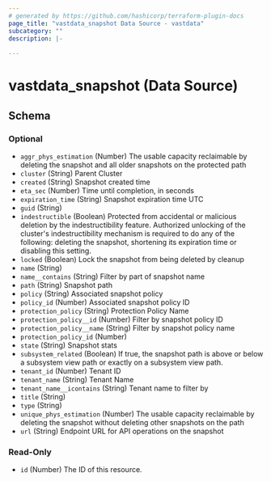 ```yaml
---
# generated by https://github.com/hashicorp/terraform-plugin-docs
page_title: "vastdata_snapshot Data Source - vastdata"
subcategory: ""
description: |-
  
---
```


# vastdata_snapshot (Data Source)





<!-- schema generated by tfplugindocs -->
## Schema

### Optional

- `aggr_phys_estimation` (Number) The usable capacity reclaimable by deleting the snapshot and all older snapshots on the protected path
- `cluster` (String) Parent Cluster
- `created` (String) Snapshot created time
- `eta_sec` (Number) Time until completion, in seconds
- `expiration_time` (String) Snapshot expiration time UTC
- `guid` (String)
- `indestructible` (Boolean) Protected from accidental or malicious deletion by the indestructibility feature. Authorized unlocking of the cluster's indestructibility mechanism is required to do any of the following: deleting the snapshot, shortening its expiration time or disabling this setting.
- `locked` (Boolean) Lock the snapshot from being deleted by cleanup
- `name` (String)
- `name__contains` (String) Filter by part of snapshot name
- `path` (String) Snapshot path
- `policy` (String) Associated snapshot policy
- `policy_id` (Number) Associated snapshot policy ID
- `protection_policy` (String) Protection Policy Name
- `protection_policy__id` (Number) Filter by snapshot policy ID
- `protection_policy__name` (String) Filter by snapshot policy name
- `protection_policy_id` (Number)
- `state` (String) Snapshot stats
- `subsystem_related` (Boolean) If true, the snapshot path is above or below a subsystem view path or exactly on a subsystem view path.
- `tenant_id` (Number) Tenant ID
- `tenant_name` (String) Tenant Name
- `tenant_name__icontains` (String) Tenant name to filter by
- `title` (String)
- `type` (String)
- `unique_phys_estimation` (Number) The usable capacity reclaimable by deleting the snapshot without deleting other snapshots on the path
- `url` (String) Endpoint URL for API operations on the snapshot

### Read-Only

- `id` (Number) The ID of this resource.
